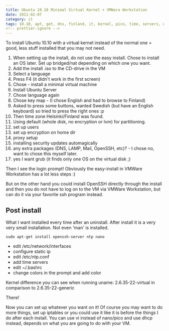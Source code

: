 ```yaml
---
title: Ubuntu 10.10 Minimal Virtual Kernel + VMWare Workstation
date: 2011-02-07
category: it
tags: 10.10, apt, get, dns, finland, it, kernel, pico, time, servers, ubuntu, virtual, kernel, virtual, machine, vm, vmware, workstation
<!-- prettier-ignore -->
---
```


To install Ubuntu 10.10 with a virtual kernel instead of the normal one = good,
less stuff installed that you may not need.

1. When setting up the install, do not use the easy install. Chose to install an
   OS later. Set up bridged/nat depending on which one you want.
2. Add the install .iso to the CD-drive in the VM
3. Select a language
4. Press F4 (it didn't work in the first screen)
5. Chose - install a minimal virtual machine
6. Install Ubuntu Server
7. Chose language again
8. Chose key map - (I chose English and had to browse to Finland)
9. Asked to press some buttons, wanted Swedish (but have an English keyboard) so
   tried to press the right ones :p
10. Then time zone Helsinki/Finland was found.
11. Using default (whole disk, no encryption or lvm) for partitioning.
12. set up users
13. set up encryption on home dir
14. proxy setup
15. installing security updates automagically
16. any extra packages (DNS, LAMP, Mail, OpenSSH, etc)? - I chose no, want to
    chose this myself later.
17. yes I want grub (it finds only one OS on the virtual disk ;)

Then I see the login prompt! Obviously the easy-install in VMWare Workstation
has a lot less steps :)

But on the other hand you could install OpenSSH directly through the install and
then you do not have to log on to the VM via VMWare Workstation, but can do it
via your favorite ssh program instead.

## Post install

What I want installed every time after an uninstall. After install it is a very
very small installation. Not even 'man' is installed.

`sudo apt-get install openssh-server ntp nano`

- edit /etc/network/interfaces
- configure static ip
- edit /etc/ntp.conf
- add time servers
- edit ~/.bashrc
- change colors in the prompt and add color

Kernel difference you can see when running uname: 2.6.35-22-virtual in
comparison to 2.6.35-22-generic

There!

Now you can set up whatever you want on it! Of course you may want to do more
things, set up iptables or you could use it like it is before the things I do
after each install. You can use vi instead of nano/pico and use dhcp instead,
depends on what you are going to do with your VM.
